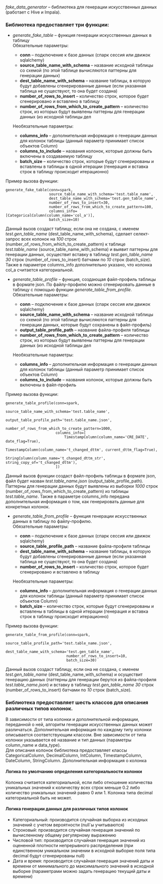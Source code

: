 *fake_data_generator* – библиотека для генерации искусственных данных (работает с Hive и Impala).

### Библиотека предоставляет три функции:

- *generate_fake_table* – функция генерации искусственных данных в таблицу  
Обязательные параметры:
  - **conn** – подключение к базе данных (спарк сессия или движок sqlalchemy)
  - **source_table_name_with_schema** – название исходной таблицы со схемой (по этой таблице вычисляются паттерны для генерации данных)
  - **dest_table_name_with_schema** – название таблицы, в которую будут добавлены сгенерированные данные (если указанная таблица не существуют, то она будет создана)
  - **number_of_rows_to_insert** – количество строк, которое будет сгенерировано и вставлено в таблицу
  - **number_of_rows_from_which_to_create_pattern** – количество строк, из которых будут выявлены паттерны для генерации данных (из исходной таблицы дел

  Необязательные параметры:
  - **columns_info** – дополнительная информация о генерации данных для колонок таблицы (данный параметр принимает список объектов Column)
  - **columns_to_include** – названия колонок, которые должны быть включены в создаваемую таблицу
  - **batch_size** – количество строк, которые будут сгенерированы и вставлены в таблицы в одной итерации (генерация и вставка строк в таблицу происходит итерационно)


Пример вызова функции:
````
generate_fake_table(conn=spark,
                    source_table_name_with_schema='test.table_name',
                    dest_table_name_with_schema='test.gen_table_name',
                    number_of_rows_to_insert=30,
                    number_of_rows_from_which_to_create_pattern=100,
                    columns_info=[CategoricalColumn(column_name='col_a')],
                    batch_size=10)
````
Данный вызов создаст таблицу, если она не создана, с именем *test.gen_table_name* (dest_table_name_with_schema),
сделает селект-запрос всех колонок на *100* строк (number_of_rows_from_which_to_create_pattern) к таблице *test.table_name* (source_table_name_with_schema) и выявит паттерны для генерации данных,
осуществит вставку в таблицу *test.gen_table_name* *30* строк (number_of_rows_to_insert) батчами по *10* строк (batch_size).
Также в параметре columns_info дополнительно указано, что колонка col_a считается категориальной.

- *generate_table_profile* – функция, создающая файл-профиль таблицы в формате json. По файлу-профилю можно сгенерировать данные в таблицу с помощью функции *generate_table_from_profile*.  
Обязательные параметры:
  - **conn** – подключение к базе данных (спарк сессия или движок sqlalchemy)
  - **source_table_name_with_schema** – название исходной таблицы со схемой (по этой таблице вычисляются паттерны для генерации данных, которые будут сохранены в файл-профиль)
  - **output_table_profile_path** – название файла-профиля таблицы
  - **number_of_rows_from_which_to_create_pattern** – количество строк, из которых будут выявлены паттерны для генерации данных (из исходной таблицы дел

  Необязательные параметры:
  - **columns_info** – дополнительная информация о генерации данных для колонок таблицы (данный параметр принимает список объектов Column)
  - **columns_to_include** – названия колонок, которые должны быть включены в файл-профиль

Пример вызова функции:
````
generate_table_profile(conn=spark,
                       source_table_name_with_schema='test.table_name',
                       output_table_profile_path='test.table_name.json',
                       number_of_rows_from_which_to_create_pattern=1000,
                       columns_info=[
                           TimestampColumn(column_name='CRE_DATE', date_flag=True),
                           TimestampColumn(column_name='t_changed_dttm', current_dttm_flag=True),
                           StringColumn(column_name='t_changed_dttm_str', string_copy_of='t_changed_dttm'),
                       ])
````
Данный вызов функции создаст файл-профиль таблицы в формате json, файл будет назван *test.table_name.json* (output_table_profile_path).
Паттерны для генерации данных будут выявлены из выборки *1000* строк (number_of_rows_from_which_to_create_pattern) из таблицы *test.table_name*.
Также в параметре columns_info передана дополнительная информация о том, как генерировать данные для конкретных колонок.

- *generate_table_from_profile* – функция генерации искусственных данных в таблицу по файлу-профилю.  
Обязательные параметры:
  - **conn** – подключение к базе данных (спарк сессия или движок sqlalchemy)
  - **source_table_profile_path** – название файла-профиля таблицы
  - **dest_table_name_with_schema** – название таблицы, в которую будут добавлены сгенерированные данные (если указанная таблица не существуют, то она будет создана)
  - **number_of_rows_to_insert** – количество строк, которое будет сгенерировано и вставлено в таблицу

  Необязательные параметры:
  - **columns_info** – дополнительная информация о генерации данных для колонок таблицы (данный параметр принимает список объектов Column)
  - **batch_size** – количество строк, которые будут сгенерированы и вставлены в таблицы в одной итерации (генерация и вставка строк в таблицу происходит итерационно)

Пример вызова функции:
````
generate_table_from_profile(conn=spark,
                            source_table_profile_path='test.table_name.json',
                            dest_table_name_with_schema='test.gen_table_name',
                            number_of_rows_to_insert=10,
                            batch_size=30)
````
Данный вызов создаст таблицу, если она не создана, с именем *test.gen_table_name* (dest_table_name_with_schema) и
осуществит генерацию данных (паттерны для генерации берутся из файла-профиля *test.table_name.json*) и
вставку в таблицу *test.gen_table_name* *30* строк (number_of_rows_to_insert) батчами по *10* строк (batch_size).

### Библиотека предоставляет шесть классов для описания различных типов колонок.
В зависимости от типа колонки и дополнительной информации, переданной о ней, алгоритм генерации искусственных данных может различаться. Дополнительная информация по каждому типу колонки описывается соответствующим классом.
Вне зависимости от типа колонки указывается её название и тип данных (параметры column_name и data_type).  
Для описания колонок библиотека предоставляет классы CategoricalColumn, DecimalColumn, IntColumn, TimestampColumn, DateColumn, StringColumn.
Дополнительная информация о колонка 

#### Логика по умолчанию определения категориальности колонки

Колонка считается категориальной, если
либо отношение количества уникальных значений к количеству всех строк меньше 0.2
либо количество уникальных значений равно 0 или 1. Колонка типа decimal категориальной быть не может.

#### Логика генерации данных для различных типов колонок

- Категориальный: производится случайная выборка из исходных значений с учетом вероятности (null`ы учитываются)
- Строковый: производится случайная генерация значений по вычисленному общему регулярному выражению
- Числовой тип: производится случайная генерация значений из оцененной плотности непрерывного распределения
(при единственном уникальном значении в исходной выборке поля типа decimal будут сгенерированы null)
- Дата и время: производится случайная генерация значений даты и времени от минимального до максимального значений
в исходной выборке (параметрами можно задать генерацию текущий даты и времени)
